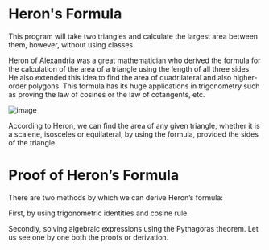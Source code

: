 # Heron's Formula

This program will take two triangles and calculate the largest area between them, however, without using classes.

Heron of Alexandria was a great mathematician who derived the formula for the calculation of the area of a triangle using the length of all three sides. He also extended this idea to find the area of quadrilateral and also higher-order polygons. This formula has its huge applications in trigonometry such as proving the law of cosines or the law of cotangents, etc.

![image](https://github.com/Ice-CreamAT/Heron-s-Formula/assets/73790661/6511f17e-79e9-4446-adec-6bbf1491650c)

According to Heron, we can find the area of any given triangle, whether it is a scalene, isosceles or equilateral, by using the formula, provided the sides of the triangle.

# Proof of Heron’s Formula

There are two methods by which we can derive Heron’s formula:

First, by using trigonometric identities and cosine rule.

Secondly, solving algebraic expressions using the Pythagoras theorem.
Let us see one by one both the proofs or derivation.
